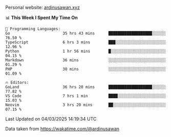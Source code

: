 Personal website: [ardinusawan.xyz](https://ardinusawan.xyz)

<!--START_SECTION:waka-->
📊 **This Week I Spent My Time On** 

```text
💬 Programming Languages: 
Go                       35 hrs 43 mins      ███████████████████░░░░░░   76.50 % 
TypeScript               6 hrs 3 mins        ███░░░░░░░░░░░░░░░░░░░░░░   12.96 % 
Python                   1 hr 56 mins        █░░░░░░░░░░░░░░░░░░░░░░░░   04.15 % 
Markdown                 36 mins             ░░░░░░░░░░░░░░░░░░░░░░░░░   01.29 % 
PHP                      30 mins             ░░░░░░░░░░░░░░░░░░░░░░░░░   01.09 % 

🔥 Editors: 
GoLand                   36 hrs 20 mins      ███████████████████░░░░░░   77.82 % 
VS Code                  7 hrs 1 min         ████░░░░░░░░░░░░░░░░░░░░░   15.03 % 
Neovim                   3 hrs 20 mins       ██░░░░░░░░░░░░░░░░░░░░░░░   07.15 % 
```


 Last Updated on 04/03/2025 14:19:34 UTC
<!--END_SECTION:waka-->
Data taken from https://wakatime.com/@ardinusawan
